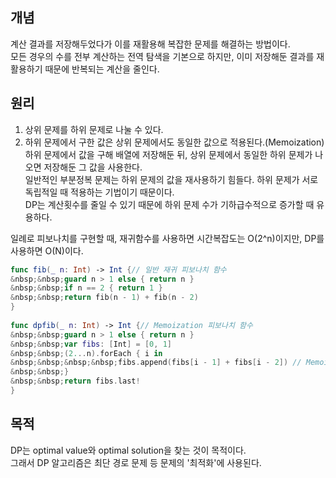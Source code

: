 ## 개념  
계산 결과를 저장해두었다가 이를 재활용해 복잡한 문제를 해결하는 방법이다.  
모든 경우의 수를 전부 계산하는 전역 탐색을 기본으로 하지만, 이미 저장해둔 결과를 재활용하기 때문에 반복되는 계산을 줄인다.  
  
## 원리  
1. 상위 문제를 하위 문제로 나눌 수 있다.  
2. 하위 문제에서 구한 값은 상위 문제에서도 동일한 값으로 적용된다.(Memoization)  
하위 문제에서 값을 구해 배열에 저장해둔 뒤, 상위 문제에서 동일한 하위 문제가 나오면 저장해둔 그 값을 사용한다.  
일반적인 부분정복 문제는 하위 문제의 값을 재사용하기 힘들다. 하위 문제가 서로 독립적일 때 적용하는 기법이기 때문이다.  
DP는 계산횟수를 줄일 수 있기 때문에 하위 문제 수가 기하급수적으로 증가할 때 유용하다.  

일례로 피보나치를 구현할 때, 재귀함수를 사용하면 시간복잡도는 O(2^n)이지만, DP를 사용하면 O(N)이다.  
  
``` swift
func fib(_ n: Int) -> Int {// 일반 재귀 피보나치 함수  
&nbsp;&nbsp;guard n > 1 else { return n }  
&nbsp;&nbsp;if n == 2 { return 1 }  
&nbsp;&nbsp;return fib(n - 1) + fib(n - 2)  
}  
  
func dpfib(_ n: Int) -> Int {// Memoization 피보나치 함수  
&nbsp;&nbsp;guard n > 1 else { return n }  
&nbsp;&nbsp;var fibs: [Int] = [0, 1]  
&nbsp;&nbsp;(2...n).forEach { i in  
&nbsp;&nbsp;&nbsp;&nbsp;fibs.append(fibs[i - 1] + fibs[i - 2]) // Memoization  
&nbsp;&nbsp;}  
&nbsp;&nbsp;return fibs.last!  
}   
```
  
## 목적  
DP는 optimal value와 optimal solution을 찾는 것이 목적이다.  
그래서 DP 알고리즘은 최단 경로 문제 등 문제의 '최적화'에 사용된다.  